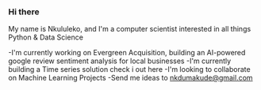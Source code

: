 ### Hi there

My name is Nkululeko, and I'm a computer scientist interested in all things Python & Data Science

-I'm currently working on Evergreen Acquisition, building an AI-powered google review sentiment analysis for local businesses
-I'm currently building a Time series solution check i out here
-I'm looking to collaborate on Machine Learning Projects
-Send me ideas to nkdumakude@gmail.com

